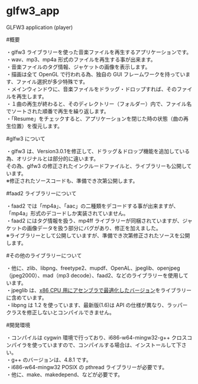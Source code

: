glfw3_app
=========

GLFW3 application (player)

#概要

・glfw3 ライブラリーを使った音楽ファイルを再生するアプリケーションです。  
・wav、mp3、mp4a 形式のファイルを再生する事が出来ます。  
・音楽ファイルのタグ情報、ジャケットの画像を表示します。  
・描画は全て OpenGL で行われる為、独自の GUI フレームワークを持っています、ファイル選択が多少特殊です。  
・メインウィンドウに、音楽ファイルをドラッグ・ドロップすれば、そのファイルを再生します。  
・１曲の再生が終わると、そのディレクトリー（フォルダー）内で、ファイル名でソートされた順番で再生を繰り返します。  
・「Resume」をチェックすると、アプリケーションを閉じた時の状態（曲の再生位置）を復元します。  


#glfw3 について

・glfw3 は、Version3.0.1を修正して、ドラッグ＆ドロップ機能を追加している為、オリジナルとは部分的に違います。  
その為、glfw3 の修正されたインクルードファイルと、ライブラリーも公開しています。  
※修正されたソースコードも、準備でき次第公開します。


#faad2 ライブラリーについて

・faad2 では「mp4a」、「aac」の二種類をデコードする事が出来ますが、「mp4a」形式のデコードしか実装されていません。  
・faad2 にはタグ情報を扱う、mp4ff ライブラリーが同梱されていますが、ジャケットの画像データを扱う部分にバグがあり、修正を加えました。  
※ライブラリーとして公開していますが、準備でき次第修正されたソースを公開します。


#その他のライブラリーについて

・他に、zlib、libpng、freetype2、mupdf、OpenAL、jpeglib、openjpeg（jpeg2000）、mad（mp3 decode）、faad2、などのライブラリーを使用しています。  
・jpeglib は、[x86 CPU 用にアセンブラで最適化したバージョン](http://cetus.sakura.ne.jp/softlab/jpeg-x86simd/jpegsimd.html)をライブラリーに含めています。  
・libpng は 1.2 を使っています、最新版(1.6)は API の仕様が異なり、ラッパークラスを修正しないとコンパイルできません。  


#開発環境

・コンパイルは cygwin 環境で行っており、i686-w64-mingw32-g++ クロスコンパイラを使っていますので、コンパイルする場合は、インストールして下さい。  
・g++ のバージョンは、4.8.1 です。  
・i686-w64-mingw32 POSIX の pthread ライブラリーが必要です。  
・他に、make、makedepend、などが必要です。  
